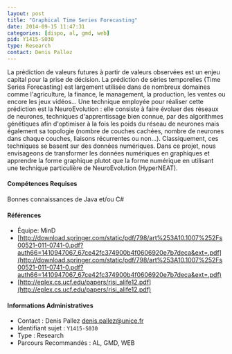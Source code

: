 ```yaml
---
layout: post
title: "Graphical Time Series Forecasting"
date: 2014-09-15 11:47:31
categories: [dispo, al, gmd, web]
pid: Y1415-S030
type: Research
contact: Denis Pallez
---
```

       
La prédiction de valeurs futures à partir de valeurs observées est un enjeu capital pour la prise de décision. La prédiction de séries temporelles (Time Series Forecasting) est largement utilisée dans de nombreux domaines comme l'agriculture, la finance, le management, la production, les ventes ou encore les jeux vidéos... 
Une technique employée pour réaliser cette prédiction est la NeuroEvolution : elle consiste à faire évoluer des réseaux de neurones, techniques d'apprentissage bien connue, par des algorithmes génétiques afin d'optimiser à la fois les poids du réseau de neurones mais également sa topologie (nombre de couches cachées, nombre de neurones dans chaque couches, liaisons récurrentes ou non...). Classiquement, ces techniques se basent sur des données numériques. Dans ce projet, nous envisageons de transformer les données numériques en graphiques et apprendre la forme graphique plutot que la forme numérique en utilisant une technique particulière de NeuroEvolution (HyperNEAT).

#### Compétences Requises
Bonnes connaissances de Java et/ou C#


#### Références

  * Équipe: MinD
  * [http://download.springer.com/static/pdf/798/art%253A10.1007%252Fs00521-011-0741-0.pdf?auth66=1410947067_67ce42fc374900b4f0606920e7b7deca&ext=.pdf](http://download.springer.com/static/pdf/798/art%253A10.1007%252Fs00521-011-0741-0.pdf?auth66=1410947067_67ce42fc374900b4f0606920e7b7deca&ext=.pdf)
  * [http://eplex.cs.ucf.edu/papers/risi_alife12.pdf](http://eplex.cs.ucf.edu/papers/risi_alife12.pdf)

#### Informations Administratives
  * Contact : Denis Pallez <denis.pallez@unice.fr>
  * Identifiant sujet : `Y1415-S030`
  * Type : Research
  * Parcours Recommandés : AL, GMD, WEB
     